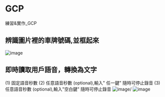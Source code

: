 # GCP
練習&amp;實作_GCP

## 辨識圖片裡的車牌號碼,並框起來
![image](https://github.com/Penny3939/GCP/assets/125810833/de15910c-20ee-4733-84ca-426b19ad8924)

## 即時讀取用戶語音，轉換為文字
(1) 固定語音秒數
(2) 任意語音秒數 (optional),輸入" 任一鍵" 隨時可停止錄音
(3) 任意語音秒數 (optional),輸入"空白鍵" 隨時可停止錄音
![image](https://github.com/Penny3939/GCP/assets/125810833/9d8206bb-7a90-4a75-8936-13880fcc5489)/
![image](https://github.com/Penny3939/GCP/assets/125810833/842d454e-4b90-4de2-80d4-f73b7d46f29a)
